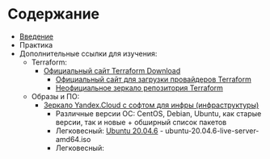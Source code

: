 # Содержание

- [Введение](https://github.com/lamjob1993/terraform-monitoring/tree/main/terraform/beggining)
- Практика
- Дополнительные ссылки для изучения:
  - Terraform:
    - [Официальный сайт Terraform Download](https://developer.hashicorp.com/terraform/install#linux)
      - [Официальный сайт для загрузки провайдеров Terraform](https://registry.terraform.io/browse/providers)
      - [Неофициальное зеркало репозитория Terraform](https://terraform-registry-mirror.ru/)
  - Образы и ПО:
    - [Зеркало Yandex.Cloud с софтом для инфры (инфраструктуры)](https://mirror.yandex.ru/)
      - Различные версии ОС: CentOS, Debian, Ubuntu, как старые версии, так и новые + обширный список пакетов
      - Легковесный: [Ubuntu 20.04.6](https://mirror.yandex.ru/ubuntu-releases/20.04.6/) - ubuntu-20.04.6-live-server-amd64.iso 
      - Легковесный: 

  

